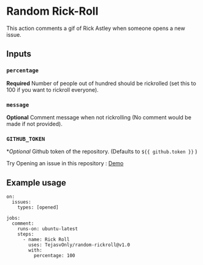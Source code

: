 # Random Rick-Roll

This action comments a gif of Rick Astley when someone opens a new issue.

## Inputs

### `percentage`

**Required** Number of people out of hundred should be rickrolled (set this to 100 if you want to rickroll everyone).

### `message`

**Optional** Comment message when not rickrolling (No comment would be made if not provided).

### `GITHUB_TOKEN`

**Optional* Github token of the repository. (Defaults to `${{ github.token }}` )



Try Opening an issue in this repository : [Demo](https://github.com/TejasvOnly/rickrolldemo)


## Example usage


```
on:
  issues:
    types: [opened]

jobs:
  comment:
    runs-on: ubuntu-latest
    steps:
      - name: Rick Roll
        uses: TejasvOnly/random-rickroll@v1.0
        with:
          percentage: 100
```
